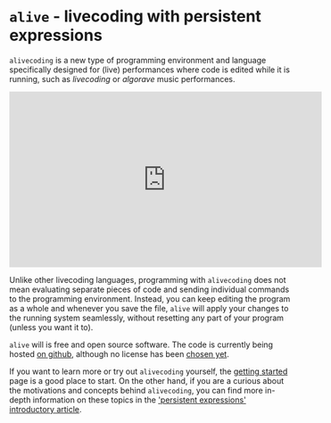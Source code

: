 # `alive` - livecoding with persistent expressions

`alivecoding` is a new type of programming environment and language
specifically designed for (live) performances where code is edited while it is
running, such as *livecoding* or *algorave* music performances.

<iframe class="embed" allowfullscreen="true" frameborder="0"
  height="315" width="560" src="https://www.youtube.com/embed/z0XZYnY3Evc"
></iframe>

Unlike other livecoding languages, programming with `alivecoding` does not
mean evaluating separate pieces of code and sending individual commands to the
programming environment. Instead, you can keep editing the program as a whole
and whenever you save the file, `alive` will apply your changes to the running
system seamlessly, without resetting any part of your program (unless you want
it to).

`alive` will is free and open source software. The code is currently being
hosted [on github][repo], although no license has been [chosen yet][license].

If you want to learn more or try out `alivecoding` yourself, the
[getting started][guide] page is a good place to start. On the other hand, if
you are a curious about the motivations and concepts behind `alivecoding`,
you can find more in-depth information on these topics in the
['persistent expressions' introductory article][rationale].

[rationale]: https://s-ol.nu/alivecoding
[guide]: guide.html
[repo]: https://github.com/s-ol/alivecoding/
[license]: https://github.com/s-ol/alivecoding/issues/11
